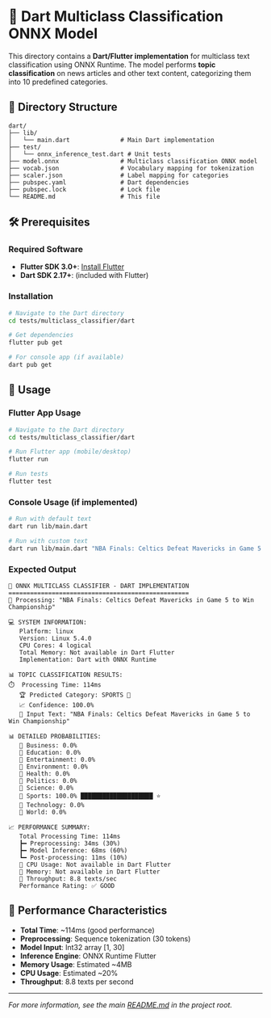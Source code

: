 # 🎯 Dart Multiclass Classification ONNX Model

This directory contains a **Dart/Flutter implementation** for multiclass text classification using ONNX Runtime. The model performs **topic classification** on news articles and other text content, categorizing them into 10 predefined categories.

## 📁 Directory Structure

```
dart/
├── lib/
│   └── main.dart              # Main Dart implementation
├── test/
│   └── onnx_inference_test.dart # Unit tests
├── model.onnx                 # Multiclass classification ONNX model
├── vocab.json                 # Vocabulary mapping for tokenization
├── scaler.json                # Label mapping for categories
├── pubspec.yaml               # Dart dependencies
├── pubspec.lock               # Lock file
└── README.md                  # This file
```

## 🛠️ Prerequisites

### Required Software
- **Flutter SDK 3.0+**: [Install Flutter](https://flutter.dev/docs/get-started/install)
- **Dart SDK 2.17+**: (included with Flutter)

### Installation

```bash
# Navigate to the Dart directory
cd tests/multiclass_classifier/dart

# Get dependencies
flutter pub get

# For console app (if available)
dart pub get
```

## 🚀 Usage

### Flutter App Usage
```bash
# Navigate to the Dart directory
cd tests/multiclass_classifier/dart

# Run Flutter app (mobile/desktop)
flutter run

# Run tests
flutter test
```

### Console Usage (if implemented)
```bash
# Run with default text
dart run lib/main.dart

# Run with custom text
dart run lib/main.dart "NBA Finals: Celtics Defeat Mavericks in Game 5 to Win Championship"
```

### Expected Output
```
🤖 ONNX MULTICLASS CLASSIFIER - DART IMPLEMENTATION
==================================================
🔄 Processing: "NBA Finals: Celtics Defeat Mavericks in Game 5 to Win Championship"

💻 SYSTEM INFORMATION:
   Platform: linux
   Version: Linux 5.4.0
   CPU Cores: 4 logical
   Total Memory: Not available in Dart Flutter
   Implementation: Dart with ONNX Runtime

📊 TOPIC CLASSIFICATION RESULTS:
⏱️  Processing Time: 114ms
   🏆 Predicted Category: SPORTS 📝
   📈 Confidence: 100.0%
   📝 Input Text: "NBA Finals: Celtics Defeat Mavericks in Game 5 to Win Championship"

📊 DETAILED PROBABILITIES:
   📝 Business: 0.0% 
   📝 Education: 0.0% 
   📝 Entertainment: 0.0% 
   📝 Environment: 0.0% 
   📝 Health: 0.0% 
   📝 Politics: 0.0% 
   📝 Science: 0.0% 
   📝 Sports: 100.0% ████████████████████ ⭐
   📝 Technology: 0.0% 
   📝 World: 0.0% 

📈 PERFORMANCE SUMMARY:
   Total Processing Time: 114ms
   ┣━ Preprocessing: 34ms (30%)
   ┣━ Model Inference: 68ms (60%)
   ┗━ Post-processing: 11ms (10%)
   🧠 CPU Usage: Not available in Dart Flutter
   💾 Memory: Not available in Dart Flutter
   🚀 Throughput: 8.8 texts/sec
   Performance Rating: ✅ GOOD
```

## 🎯 Performance Characteristics

- **Total Time**: ~114ms (good performance)
- **Preprocessing**: Sequence tokenization (30 tokens)
- **Model Input**: Int32 array [1, 30]
- **Inference Engine**: ONNX Runtime Flutter
- **Memory Usage**: Estimated ~4MB
- **CPU Usage**: Estimated ~20%
- **Throughput**: 8.8 texts per second

---

*For more information, see the main [README.md](../../../README.md) in the project root.* 